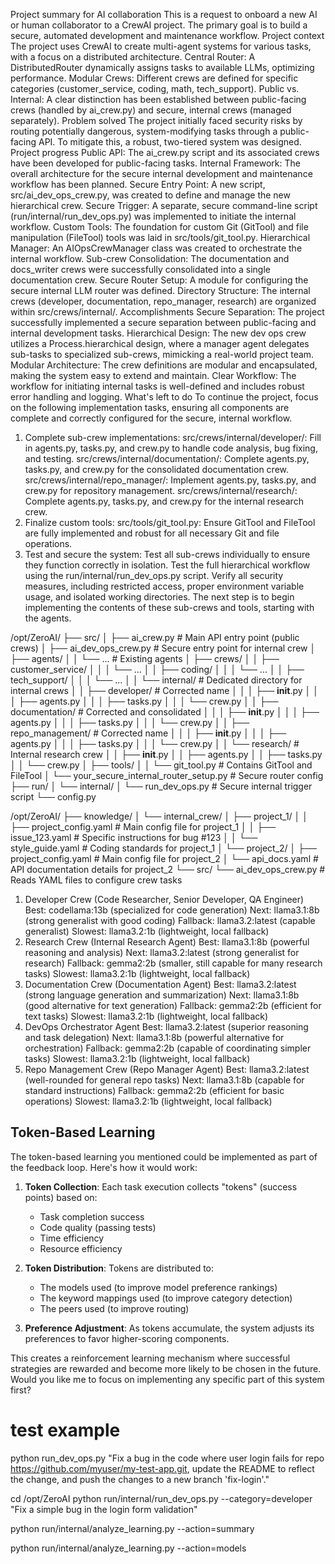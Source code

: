 Project summary for AI collaboration
This is a request to onboard a new AI or human collaborator to a CrewAI project. The primary goal is to build a secure, automated development and maintenance workflow.
Project context
The project uses CrewAI to create multi-agent systems for various tasks, with a focus on a distributed architecture.
Central Router: A DistributedRouter dynamically assigns tasks to available LLMs, optimizing performance.
Modular Crews: Different crews are defined for specific categories (customer_service, coding, math, tech_support).
Public vs. Internal: A clear distinction has been established between public-facing crews (handled by ai_crew.py) and secure, internal crews (managed separately). 
Problem solved
The project initially faced security risks by routing potentially dangerous, system-modifying tasks through a public-facing API. To mitigate this, a robust, two-tiered system was designed.
Project progress
Public API: The ai_crew.py script and its associated crews have been developed for public-facing tasks.
Internal Framework: The overall architecture for the secure internal development and maintenance workflow has been planned.
Secure Entry Point: A new script, src/ai_dev_ops_crew.py, was created to define and manage the new hierarchical crew.
Secure Trigger: A separate, secure command-line script (run/internal/run_dev_ops.py) was implemented to initiate the internal workflow.
Custom Tools: The foundation for custom Git (GitTool) and file manipulation (FileTool) tools was laid in src/tools/git_tool.py.
Hierarchical Manager: An AIOpsCrewManager class was created to orchestrate the internal workflow.
Sub-crew Consolidation: The documentation and docs_writer crews were successfully consolidated into a single documentation crew.
Secure Router Setup: A module for configuring the secure internal LLM router was defined.
Directory Structure: The internal crews (developer, documentation, repo_manager, research) are organized within src/crews/internal/. 
Accomplishments
Secure Separation: The project successfully implemented a secure separation between public-facing and internal development tasks.
Hierarchical Design: The new dev ops crew utilizes a Process.hierarchical design, where a manager agent delegates sub-tasks to specialized sub-crews, mimicking a real-world project team.
Modular Architecture: The crew definitions are modular and encapsulated, making the system easy to extend and maintain.
Clear Workflow: The workflow for initiating internal tasks is well-defined and includes robust error handling and logging. 
What's left to do
To continue the project, focus on the following implementation tasks, ensuring all components are complete and correctly configured for the secure, internal workflow. 
1. Complete sub-crew implementations:
src/crews/internal/developer/: Fill in agents.py, tasks.py, and crew.py to handle code analysis, bug fixing, and testing.
src/crews/internal/documentation/: Complete agents.py, tasks.py, and crew.py for the consolidated documentation crew.
src/crews/internal/repo_manager/: Implement agents.py, tasks.py, and crew.py for repository management.
src/crews/internal/research/: Complete agents.py, tasks.py, and crew.py for the internal research crew.
2. Finalize custom tools:
src/tools/git_tool.py: Ensure GitTool and FileTool are fully implemented and robust for all necessary Git and file operations.
3. Test and secure the system:
Test all sub-crews individually to ensure they function correctly in isolation.
Test the full hierarchical workflow using the run/internal/run_dev_ops.py script.
Verify all security measures, including restricted access, proper environment variable usage, and isolated working directories. 
The next step is to begin implementing the contents of these sub-crews and tools, starting with the agents.

/opt/ZeroAI/
├── src/
│   ├── ai_crew.py                # Main API entry point (public crews)
│   ├── ai_dev_ops_crew.py        # Secure entry point for internal crew
│   ├── agents/
│   │   └── ...                   # Existing agents
│   ├── crews/
│   │   ├── customer_service/
│   │   │   └── ...
│   │   ├── coding/
│   │   │   └── ...
│   │   ├── tech_support/
│   │   │   └── ...
│   │   └── internal/             # Dedicated directory for internal crews
│   │       ├── developer/        # Corrected name
│   │       │   ├── __init__.py
│   │       │   ├── agents.py
│   │       │   ├── tasks.py
│   │       │   └── crew.py
│   │       ├── documentation/    # Corrected and consolidated
│   │       │   ├── __init__.py
│   │       │   ├── agents.py
│   │       │   ├── tasks.py
│   │       │   └── crew.py
│   │       ├── repo_management/  # Corrected name
│   │       │   ├── __init__.py
│   │       │   ├── agents.py
│   │       │   ├── tasks.py
│   │       │   └── crew.py
│   │       └── research/         # Internal research crew
│   │           ├── __init__.py
│   │           ├── agents.py
│   │           ├── tasks.py
│   │           └── crew.py
│   ├── tools/
│   │   └── git_tool.py           # Contains GitTool and FileTool
│   └── your_secure_internal_router_setup.py # Secure router config
├── run/
│   └── internal/
│       └── run_dev_ops.py        # Secure internal trigger script
└── config.py



/opt/ZeroAI/
├── knowledge/
│   └── internal_crew/
│       ├── project_1/
│       │   ├── project_config.yaml     # Main config file for project_1
│       │   ├── issue_123.yaml          # Specific instructions for bug #123
│       │   └── style_guide.yaml        # Coding standards for project_1
│       └── project_2/
│           ├── project_config.yaml     # Main config file for project_2
│           └── api_docs.yaml           # API documentation details for project_2
└── src/
    └── ai_dev_ops_crew.py              # Reads YAML files to configure crew tasks

1. Developer Crew (Code Researcher, Senior Developer, QA Engineer)
Best: codellama:13b (specialized for code generation)
Next: llama3.1:8b (strong generalist with good coding)
Fallback: llama3.2:latest (capable generalist)
Slowest: llama3.2:1b (lightweight, local fallback) 
2. Research Crew (Internal Research Agent)
Best: llama3.1:8b (powerful reasoning and analysis)
Next: llama3.2:latest (strong generalist for research)
Fallback: gemma2:2b (smaller, still capable for many research tasks)
Slowest: llama3.2:1b (lightweight, local fallback) 
3. Documentation Crew (Documentation Agent)
Best: llama3.2:latest (strong language generation and summarization)
Next: llama3.1:8b (good alternative for text generation)
Fallback: gemma2:2b (efficient for text tasks)
Slowest: llama3.2:1b (lightweight, local fallback) 
4. DevOps Orchestrator Agent
Best: llama3.2:latest (superior reasoning and task delegation)
Next: llama3.1:8b (powerful alternative for orchestration)
Fallback: gemma2:2b (capable of coordinating simpler tasks)
Slowest: llama3.2:1b (lightweight, local fallback) 
5. Repo Management Crew (Repo Manager Agent)
Best: llama3.2:latest (well-rounded for general repo tasks)
Next: llama3.1:8b (capable for standard instructions)
Fallback: gemma2:2b (efficient for basic operations)
Slowest: llama3.2:1b (lightweight, local fallback)







## Token-Based Learning
The token-based learning you mentioned could be implemented as part of the feedback loop. Here's how it would work:
1. **Token Collection**: Each task execution collects "tokens" (success points) based on:
    - Task completion success
    - Code quality (passing tests)
    - Time efficiency
    - Resource efficiency

2. **Token Distribution**: Tokens are distributed to:
    - The models used (to improve model preference rankings)
    - The keyword mappings used (to improve category detection)
    - The peers used (to improve routing)

3. **Preference Adjustment**: As tokens accumulate, the system adjusts its preferences to favor higher-scoring components.

This creates a reinforcement learning mechanism where successful strategies are rewarded and become more likely to be chosen in the future.
Would you like me to focus on implementing any specific part of this system first?
















#  test example
python run_dev_ops.py "Fix a bug in the code where user login fails for repo https://github.com/myuser/my-test-app.git, update the README to reflect the change, and push the changes to a new branch 'fix-login'."


cd /opt/ZeroAI
python run/internal/run_dev_ops.py --category=developer "Fix a simple bug in the login form validation"


python run/internal/analyze_learning.py --action=summary


python run/internal/analyze_learning.py --action=models





